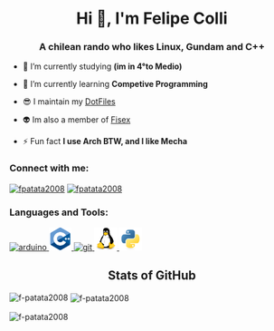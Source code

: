 <h1 align="center">Hi 👋, I'm Felipe Colli</h1>
<h3 align="center">A chilean rando who likes Linux, Gundam and C++</h3>

- 🔭 I’m currently studying **(im in 4°to Medio)**

- 🌱 I’m currently learning **Competive Programming**

- 😎 I maintain my [DotFiles](https://github.com/F-Patata2008/DotFiles-New.git)

- 👽 Im also a member of [Fisex](https://github.com/in-fisicaexp)

- ⚡ Fun fact **I use Arch BTW, and I like Mecha**

<h3 align="left">Connect with me:</h3>
<p align="left">
<a href="https://instagram.com/fpatata2008" target="blank"><img align="center" src="https://raw.githubusercontent.com/rahuldkjain/github-profile-readme-generator/master/src/images/icons/Social/instagram.svg" alt="fpatata2008" height="30" width="40" /></a>
<a href="https://codeforces.com/profile/fpatata2008" target="blank"><img align="center" src="https://raw.githubusercontent.com/rahuldkjain/github-profile-readme-generator/master/src/images/icons/Social/codeforces.svg" alt="fpatata2008" height="30" width="40" /></a>
</p>

<h3 align="left">Languages and Tools:</h3>
<p align="left"> <a href="https://www.arduino.cc/" target="_blank" rel="noreferrer"> <img src="https://cdn.worldvectorlogo.com/logos/arduino-1.svg" alt="arduino" width="40" height="40"/> </a> <a href="https://www.w3schools.com/cpp/" target="_blank" rel="noreferrer"> <img src="https://raw.githubusercontent.com/devicons/devicon/master/icons/cplusplus/cplusplus-original.svg" alt="cplusplus" width="40" height="40"/> </a> <a href="https://git-scm.com/" target="_blank" rel="noreferrer"> <img src="https://www.vectorlogo.zone/logos/git-scm/git-scm-icon.svg" alt="git" width="40" height="40"/> </a> <a href="https://www.linux.org/" target="_blank" rel="noreferrer"> <img src="https://raw.githubusercontent.com/devicons/devicon/master/icons/linux/linux-original.svg" alt="linux" width="40" height="40"/> </a> <a href="https://www.python.org" target="_blank" rel="noreferrer"> <img src="https://raw.githubusercontent.com/devicons/devicon/master/icons/python/python-original.svg" alt="python" width="40" height="40"/> </a> </p>


<h2 align="center"> Stats of GitHub</h2>

<p><img align="left" src="https://github-readme-stats.vercel.app/api/top-langs?username=f-patata2008&show_icons=true&locale=en&layout=compact" alt="f-patata2008" /></p>

<p>&nbsp;<img align="center" src="https://github-readme-stats.vercel.app/api?username=f-patata2008&show_icons=true&theme=tokyonight&locale=en" alt="f-patata2008" /></p>

<p><img align="center" src="https://github-readme-streak-stats.herokuapp.com/?user=f-patata2008&theme=dark" alt="f-patata2008" /></p>

